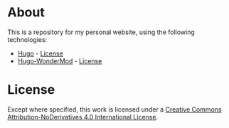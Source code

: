 # About

This is a repository for my personal website, using the following technologies:

- [Hugo](https://github.com/gohugoio/hugo) - [License](https://github.com/gohugoio/hugo/blob/master/LICENSE)
- [Hugo-WonderMod](https://github.com/Wonderfall/hugo-WonderMod) - [License](https://github.com/Wonderfall/hugo-WonderMod/blob/master/LICENSE)

# License

Except where specified, this work is licensed under a [Creative Commons Attribution-NoDerivatives 4.0 International License](http://creativecommons.org/licenses/by-nd/4.0/).

